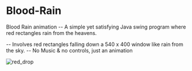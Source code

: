 # Blood-Rain
Blood Rain animation -- A simple yet satisfying Java swing program where red rectangles rain from the heavens.

-- Involves red rectangles falling down a 540 x 400 window like rain from the sky.
-- No Music & no controls, just an animation

![red_drop](https://user-images.githubusercontent.com/21260839/30390790-2d4fb7ae-98af-11e7-9aab-898a33bb5044.png)
